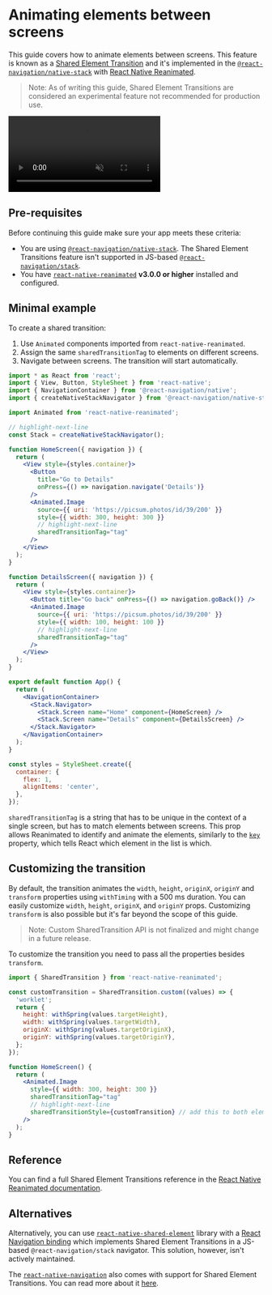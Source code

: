 # Animating elements between screens

This guide covers how to animate elements between screens. This feature is known as a [Shared Element Transition](https://docs.swmansion.com/react-native-reanimated/docs/api/sharedElementTransitions) and it's implemented in the [`@react-navigation/native-stack`](<(/docs/native-stack-navigator)>) with [React Native Reanimated](https://docs.swmansion.com/react-native-reanimated/).

> Note: As of writing this guide, Shared Element Transitions are considered an experimental feature not recommended for production use.

<div style={{ display: 'flex', margin: '16px 0' }}>
  <video playsInline autoPlay muted loop>
    <source src="/assets/shared-element-transitions/shared-element-transitions.mp4" />
  </video>
</div>

## Pre-requisites

Before continuing this guide make sure your app meets these criteria:

- You are using [`@react-navigation/native-stack`](/docs/native-stack-navigator). The Shared Element Transitions feature isn't supported in JS-based [`@react-navigation/stack`](/docs/stack-navigator).
- You have [`react-native-reanimated`](https://docs.swmansion.com/react-native-reanimated/docs/fundamentals/getting-started) **v3.0.0 or higher** installed and configured.

## Minimal example

To create a shared transition:

1. Use `Animated` components imported from `react-native-reanimated`.
2. Assign the same `sharedTransitionTag` to elements on different screens.
3. Navigate between screens. The transition will start automatically.

```jsx
import * as React from 'react';
import { View, Button, StyleSheet } from 'react-native';
import { NavigationContainer } from '@react-navigation/native';
import { createNativeStackNavigator } from '@react-navigation/native-stack';

import Animated from 'react-native-reanimated';

// highlight-next-line
const Stack = createNativeStackNavigator();

function HomeScreen({ navigation }) {
  return (
    <View style={styles.container}>
      <Button
        title="Go to Details"
        onPress={() => navigation.navigate('Details')}
      />
      <Animated.Image
        source={{ uri: 'https://picsum.photos/id/39/200' }}
        style={{ width: 300, height: 300 }}
        // highlight-next-line
        sharedTransitionTag="tag"
      />
    </View>
  );
}

function DetailsScreen({ navigation }) {
  return (
    <View style={styles.container}>
      <Button title="Go back" onPress={() => navigation.goBack()} />
      <Animated.Image
        source={{ uri: 'https://picsum.photos/id/39/200' }}
        style={{ width: 100, height: 100 }}
        // highlight-next-line
        sharedTransitionTag="tag"
      />
    </View>
  );
}

export default function App() {
  return (
    <NavigationContainer>
      <Stack.Navigator>
        <Stack.Screen name="Home" component={HomeScreen} />
        <Stack.Screen name="Details" component={DetailsScreen} />
      </Stack.Navigator>
    </NavigationContainer>
  );
}

const styles = StyleSheet.create({
  container: {
    flex: 1,
    alignItems: 'center',
  },
});
```

`sharedTransitionTag` is a string that has to be unique in the context of a single screen, but has to match elements between screens. This prop allows Reanimated to identify and animate the elements, similarly to the [`key`](https://react.dev/learn/rendering-lists#keeping-list-items-in-order-with-key) property, which tells React which element in the list is which.

## Customizing the transition

By default, the transition animates the `width`, `height`, `originX`, `originY` and `transform` properties using `withTiming` with a 500 ms duration. You can easily customize `width`, `height`, `originX`, and `originY` props. Customizing `transform` is also possible but it's far beyond the scope of this guide.

> Note: Custom SharedTransition API is not finalized and might change in a future release.

To customize the transition you need to pass all the properties besides `transform`.

```jsx
import { SharedTransition } from 'react-native-reanimated';

const customTransition = SharedTransition.custom((values) => {
  'worklet';
  return {
    height: withSpring(values.targetHeight),
    width: withSpring(values.targetWidth),
    originX: withSpring(values.targetOriginX),
    originY: withSpring(values.targetOriginY),
  };
});

function HomeScreen() {
  return (
    <Animated.Image
      style={{ width: 300, height: 300 }}
      sharedTransitionTag="tag"
      // highlight-next-line
      sharedTransitionStyle={customTransition} // add this to both elements on both screens
    />
  );
}
```

## Reference

You can find a full Shared Element Transitions reference in the [React Native Reanimated documentation](https://docs.swmansion.com/react-native-reanimated/docs/api/sharedElementTransitions).

## Alternatives

Alternatively, you can use [`react-native-shared-element`](https://github.com/IjzerenHein/react-native-shared-element) library with a [React Navigation binding](https://github.com/IjzerenHein/react-navigation-shared-element) which implements Shared Element Transitions in a JS-based `@react-navigation/stack` navigator. This solution, however, isn't actively maintained.

The [`react-native-navigation`](https://github.com/wix/react-native-navigation) also comes with support for Shared Element Transitions. You can read more about it [here](https://wix.github.io/react-native-navigation/docs/style-animations#shared-element-transitions).
